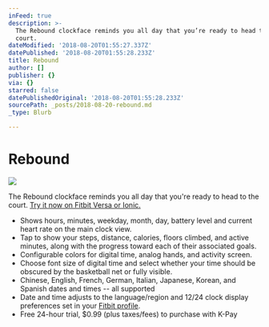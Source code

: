 ```yaml
---
inFeed: true
description: >-
  The Rebound clockface reminds you all day that you’re ready to head to the
  court.
dateModified: '2018-08-20T01:55:27.337Z'
datePublished: '2018-08-20T01:55:28.233Z'
title: Rebound
author: []
publisher: {}
via: {}
starred: false
datePublishedOriginal: '2018-08-20T01:55:28.233Z'
sourcePath: _posts/2018-08-20-rebound.md
_type: Blurb

---
```

# Rebound
![](https://the-grid-user-content.s3-us-west-2.amazonaws.com/39957d55-fd58-4757-8d50-cf19e07b4076.png)

The Rebound clockface reminds you all day that you're ready to head to the court.
[Try it now on Fitbit Versa or Ionic.][0]

* Shows hours, minutes, weekday, month, day, battery level and current heart rate on the main clock view.
* Tap to show your steps, distance, calories, floors climbed, and active minutes, along with the progress toward each of their associated goals.
* Configurable colors for digital time, analog hands, and activity screen.
* Choose font size of digital time and select whether your time should be obscured by the basketball net or fully visible.
* Chinese, English, French, German, Italian, Japanese, Korean, and Spanish dates and times -- all supported
* Date and time adjusts to the language/region and 12/24 clock display preferences set in your [Fitbit profile][1].
* Free 24-hour trial, $0.99 (plus taxes/fees) to purchase with K-Pay

[0]: https://gam.fitbit.com/gallery/clock/2934cb37-0dae-4081-96b0-e3a62c3c73a3
[1]: https://www.fitbit.com/user/profile/edit